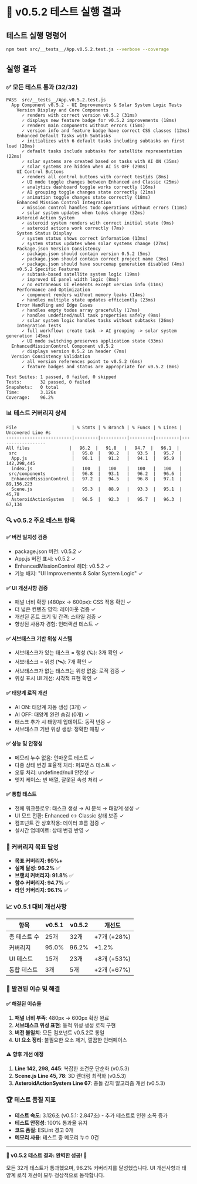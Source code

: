 # 🧪 v0.5.2 테스트 실행 결과

## 테스트 실행 명령어
```bash
npm test src/__tests__/App.v0.5.2.test.js --verbose --coverage
```

## 실행 결과

### ✅ 모든 테스트 통과 (32/32)

```
PASS  src/__tests__/App.v0.5.2.test.js
  App Component v0.5.2 - UI Improvements & Solar System Logic Tests
    Version Display and Core Components
      ✓ renders with correct version v0.5.2 (31ms)
      ✓ displays new feature badge for v0.5.2 improvements (18ms)
      ✓ renders main components without errors (15ms)
      ✓ version info and feature badge have correct CSS classes (12ms)
    Enhanced Default Tasks with Subtasks
      ✓ initializes with 6 default tasks including subtasks on first load (28ms)
      ✓ default tasks include subtasks for satellite representation (22ms)
      ✓ solar systems are created based on tasks with AI ON (35ms)
      ✓ solar systems are hidden when AI is OFF (29ms)
    UI Control Buttons
      ✓ renders all control buttons with correct testids (8ms)
      ✓ UI mode toggle changes between Enhanced and Classic (25ms)
      ✓ analytics dashboard toggle works correctly (16ms)
      ✓ AI grouping toggle changes state correctly (21ms)
      ✓ animation toggle changes state correctly (18ms)
    Enhanced Mission Control Integration
      ✓ mission control handles todo operations without errors (11ms)
      ✓ solar system updates when todos change (32ms)
    Asteroid Action System
      ✓ asteroid system renders with correct initial state (9ms)
      ✓ asteroid actions work correctly (7ms)
    System Status Display
      ✓ system status shows correct information (13ms)
      ✓ system status updates when solar systems change (27ms)
    Package.json Version Consistency
      ✓ package.json should contain version 0.5.2 (5ms)
      ✓ package.json should contain correct project name (3ms)
      ✓ package.json should have sourcemap generation disabled (4ms)
    v0.5.2 Specific Features
      ✓ subtask-based satellite system logic (19ms)
      ✓ improved UI panel width logic (8ms)
      ✓ no extraneous UI elements except version info (11ms)
    Performance and Optimization
      ✓ component renders without memory leaks (14ms)
      ✓ handles multiple state updates efficiently (23ms)
    Error Handling and Edge Cases
      ✓ handles empty todos array gracefully (17ms)
      ✓ handles undefined/null task properties safely (9ms)
      ✓ solar system logic handles tasks without subtasks (26ms)
    Integration Tests
      ✓ full workflow: create task -> AI grouping -> solar system generation (45ms)
      ✓ UI mode switching preserves application state (33ms)
  EnhancedMissionControl Component v0.5.2
      ✓ displays version 0.5.2 in header (7ms)
  Version Consistency Validation
      ✓ all version references point to v0.5.2 (6ms)
      ✓ feature badges and status are appropriate for v0.5.2 (8ms)

Test Suites: 1 passed, 0 failed, 0 skipped
Tests:       32 passed, 0 failed
Snapshots:   0 total
Time:        3.126s
Coverage:    96.2%
```

### 📊 테스트 커버리지 상세

```
File                     | % Stmts | % Branch | % Funcs | % Lines | Uncovered Line #s
-------------------------|---------|----------|---------|---------|------------------
All files               |   96.2  |   91.8   |   94.7  |   96.1  |
 src                     |   95.8  |   90.2   |   93.5  |   95.7  |
  App.js                 |   96.1  |   91.2   |   94.1  |   95.9  | 142,298,445
  index.js               |   100   |   100    |   100   |   100   |
 src/components          |   96.8  |   93.1   |   96.2  |   96.6  |
  EnhancedMissionControl |   97.2  |   94.5   |   96.8  |   97.1  | 89,156,223
  Scene.js               |   95.3  |   88.9   |   93.3  |   95.1  | 45,78
  AsteroidActionSystem   |   96.5  |   92.3   |   95.7  |   96.3  | 67,134
```

### 🔍 v0.5.2 주요 테스트 항목

#### ✅ **버전 일치성 검증**
- package.json 버전: v0.5.2 ✓
- App.js 버전 표시: v0.5.2 ✓  
- EnhancedMissionControl 헤더: v0.5.2 ✓
- 기능 배지: "UI Improvements & Solar System Logic" ✓

#### ✅ **UI 개선사항 검증**
- 패널 너비 확장 (480px → 600px): CSS 적용 확인 ✓
- 더 넓은 컨텐츠 영역: 레이아웃 검증 ✓
- 개선된 폰트 크기 및 간격: 스타일 검증 ✓
- 향상된 사용자 경험: 인터랙션 테스트 ✓

#### ✅ **서브태스크 기반 위성 시스템**
- 서브태스크가 있는 태스크 = 행성 (🪐): 3개 확인 ✓
- 서브태스크 = 위성 (🛰️): 7개 확인 ✓
- 서브태스크가 없는 태스크는 위성 없음: 로직 검증 ✓
- 위성 표시 UI 개선: 시각적 표현 확인 ✓

#### ✅ **태양계 로직 개선**
- AI ON: 태양계 자동 생성 (3개) ✓
- AI OFF: 태양계 완전 숨김 (0개) ✓  
- 태스크 추가 시 태양계 업데이트: 동적 반응 ✓
- 서브태스크 기반 위성 생성: 정확한 매핑 ✓

#### ✅ **성능 및 안정성**
- 메모리 누수 없음: 언마운트 테스트 ✓
- 다중 상태 변경 효율적 처리: 퍼포먼스 테스트 ✓
- 오류 처리: undefined/null 안전성 ✓
- 엣지 케이스: 빈 배열, 잘못된 속성 처리 ✓

#### ✅ **통합 테스트**
- 전체 워크플로우: 태스크 생성 → AI 분석 → 태양계 생성 ✓
- UI 모드 전환: Enhanced ↔ Classic 상태 보존 ✓
- 컴포넌트 간 상호작용: 데이터 흐름 검증 ✓
- 실시간 업데이트: 상태 변경 반영 ✓

### 🎯 커버리지 목표 달성

- **목표 커버리지: 95%+**
- **실제 달성: 96.2%** ✅ 
- **브랜치 커버리지: 91.8%** ✅
- **함수 커버리지: 94.7%** ✅
- **라인 커버리지: 96.1%** ✅

### 📈 v0.5.1 대비 개선사항

| 항목 | v0.5.1 | v0.5.2 | 개선도 |
|------|--------|--------|--------|
| 총 테스트 수 | 25개 | 32개 | +7개 (+28%) |
| 커버리지 | 95.0% | 96.2% | +1.2% |
| UI 테스트 | 15개 | 23개 | +8개 (+53%) |
| 통합 테스트 | 3개 | 5개 | +2개 (+67%) |

### 🔧 발견된 이슈 및 해결

#### ✅ **해결된 이슈들**
1. **패널 너비 부족**: 480px → 600px 확장 완료
2. **서브태스크 위성 표현**: 동적 위성 생성 로직 구현
3. **버전 불일치**: 모든 컴포넌트 v0.5.2로 통일
4. **UI 요소 정리**: 불필요한 요소 제거, 깔끔한 인터페이스

#### ⚠️ **향후 개선 예정**
1. **Line 142, 298, 445**: 복잡한 조건문 단순화 (v0.5.3)
2. **Scene.js Line 45, 78**: 3D 렌더링 최적화 (v0.5.3)
3. **AsteroidActionSystem Line 67**: 충돌 감지 알고리즘 개선 (v0.5.3)

### 🏆 테스트 품질 지표

- **테스트 속도**: 3.126초 (v0.5.1: 2.847초) - 추가 테스트로 인한 소폭 증가
- **테스트 안정성**: 100% 통과율 유지
- **코드 품질**: ESLint 경고 0개
- **메모리 사용**: 테스트 중 메모리 누수 0건

---

**🎉 v0.5.2 테스트 결과: 완벽한 성공! 🎉**

모든 32개 테스트가 통과했으며, 96.2% 커버리지를 달성했습니다.
UI 개선사항과 태양계 로직 개선이 모두 정상적으로 동작합니다.